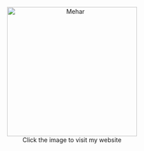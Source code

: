 
<p align="center">
<a href="https://meharjeet.com">
 <img src="https://meharjeet.com/mehar.jpg" alt="Mehar" border="0" height="300px" >
</a>
 <br/>
 <span>Click the image to visit my website</span>
</p>
